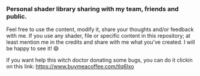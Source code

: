 ### Personal shader library sharing with my team, friends and public. 
Feel free to use the content, modify it, share your thoughts and/or feedback with me. 
If you use any shader, file or specific content in this repository; at least mention me in the credits and share with me what you've created. 
I will be happy to see it! 😄

If you want help this witch doctor donating some bugs, you can do it clickin on this link:
https://www.buymeacoffee.com/tlq6lxo



<!--
**eavillar/eavillar** is a ✨ _special_ ✨ repository because its `README.md` (this file) appears on your GitHub profile.

Here are some ideas to get you started:

- 🔭 I’m currently working on ...
- 🌱 I’m currently learning ...
- 👯 I’m looking to collaborate on ...
- 🤔 I’m looking for help with ...
- 💬 Ask me about ...
- 📫 How to reach me: ...
- 😄 Pronouns: ...
- ⚡ Fun fact: ...
-->
